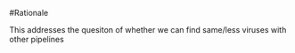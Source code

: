 #Rationale

This addresses the quesiton of whether we can find same/less viruses with other pipelines
